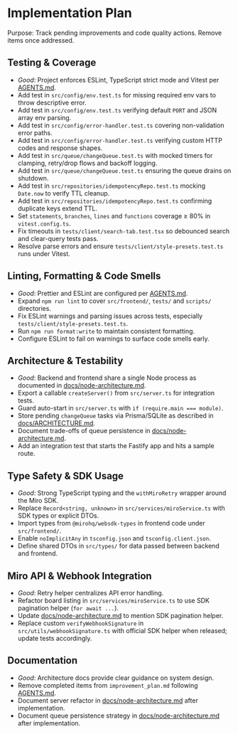 # Implementation Plan

Purpose: Track pending improvements and code quality actions. Remove items once addressed.

## Testing & Coverage

- _Good_: Project enforces ESLint, TypeScript strict mode and Vitest per [AGENTS.md](AGENTS.md).
- Add test in `src/config/env.test.ts` for missing required env vars to throw descriptive error.
- Add test in `src/config/env.test.ts` verifying default `PORT` and JSON array env parsing.
- Add test in `src/config/error-handler.test.ts` covering non-validation error paths.
- Add test in `src/config/error-handler.test.ts` verifying custom HTTP codes and response shapes.
- Add test in `src/queue/changeQueue.test.ts` with mocked timers for clamping, retry/drop flows and backoff logging.
- Add test in `src/queue/changeQueue.test.ts` ensuring the queue drains on shutdown.
- Add test in `src/repositories/idempotencyRepo.test.ts` mocking `Date.now` to verify TTL cleanup.
- Add test in `src/repositories/idempotencyRepo.test.ts` confirming duplicate keys extend TTL.
- Set `statements`, `branches`, `lines` and `functions` coverage ≥ 80% in `vitest.config.ts`.
- Fix timeouts in `tests/client/search-tab.test.tsx` so debounced search and clear-query tests pass.
- Resolve parse errors and ensure `tests/client/style-presets.test.ts` runs under Vitest.

## Linting, Formatting & Code Smells

- _Good_: Prettier and ESLint are configured per [AGENTS.md](AGENTS.md).
- Expand `npm run lint` to cover `src/frontend/`, `tests/` and `scripts/` directories.
- Fix ESLint warnings and parsing issues across tests, especially `tests/client/style-presets.test.ts`.
- Run `npm run format:write` to maintain consistent formatting.
- Configure ESLint to fail on warnings to surface code smells early.

## Architecture & Testability

- _Good_: Backend and frontend share a single Node process as documented in [docs/node-architecture.md](docs/node-architecture.md).
- Export a callable `createServer()` from `src/server.ts` for integration tests.
- Guard auto-start in `src/server.ts` with `if (require.main === module)`.
- Store pending `changeQueue` tasks via Prisma/SQLite as described in [docs/ARCHITECTURE.md](docs/ARCHITECTURE.md).
- Document trade-offs of queue persistence in [docs/node-architecture.md](docs/node-architecture.md).
- Add an integration test that starts the Fastify app and hits a sample route.

## Type Safety & SDK Usage

- _Good_: Strong TypeScript typing and the `withMiroRetry` wrapper around the Miro SDK.
- Replace `Record<string, unknown>` in `src/services/miroService.ts` with SDK types or explicit DTOs.
- Import types from `@mirohq/websdk-types` in frontend code under `src/frontend/`.
- Enable `noImplicitAny` in `tsconfig.json` and `tsconfig.client.json`.
- Define shared DTOs in `src/types/` for data passed between backend and frontend.

## Miro API & Webhook Integration

- _Good_: Retry helper centralizes API error handling.
- Refactor board listing in `src/services/miroService.ts` to use SDK pagination helper (`for await ...`).
- Update [docs/node-architecture.md](docs/node-architecture.md) to mention SDK pagination helper.
- Replace custom `verifyWebhookSignature` in `src/utils/webhookSignature.ts` with official SDK helper when released; update tests accordingly.

## Documentation

- _Good_: Architecture docs provide clear guidance on system design.
- Remove completed items from `improvement_plan.md` following [AGENTS.md](AGENTS.md).
- Document server refactor in [docs/node-architecture.md](docs/node-architecture.md) after implementation.
- Document queue persistence strategy in [docs/node-architecture.md](docs/node-architecture.md) after implementation.
